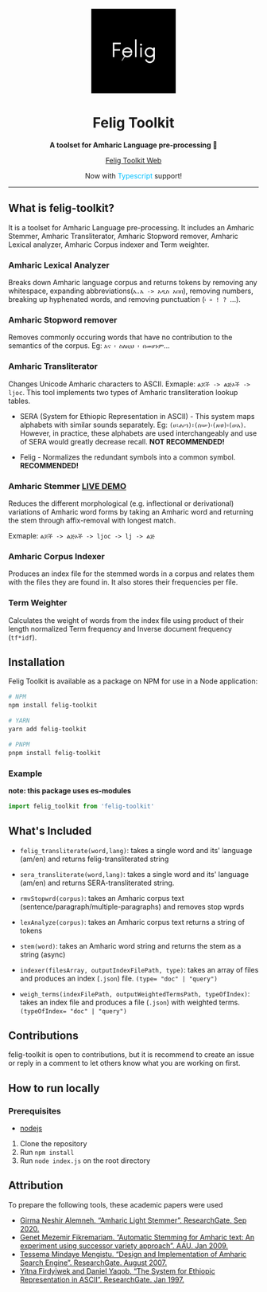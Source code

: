 <p align="center">
  <img height=170 src="./felig.png" alt="Felig logo" />
</p>
<h1 align="center">Felig Toolkit</h1>
<p align="center">
  <strong>A toolset for Amharic Language pre-processing 🔧</strong>
</p>
<div style="text-align:center">
  <a href="https://felig-toolkit-web.vercel.app/">Felig Toolkit Web</a>​​​​​​​​​​​​​​​​​​​​​​​​​​​​​​​​​​​​
</div>
<p align="center">Now with <span style="color:DeepSkyBlue;">Typescript</span> support!</p>

---

## What is felig-toolkit?

It is a toolset for Amharic Language pre-processing. It includes an Amharic Stemmer, Amharic Transliterator, Amharic Stopword remover, Amharic Lexical analyzer, Amharic Corpus indexer and Term weighter.

### Amharic Lexical Analyzer

Breaks down Amharic language corpus and returns tokens by removing any whitespace, expanding abbreviations(`አ.አ -> አዲስ አበበ`), removing numbers, breaking up hyphenated words, and removing punctuation (`፡ ። ! ? `...).

### Amharic Stopword remover

Removes commonly occuring words that have no contribution to the semantics of the corpus. Eg: `እና ፡ ስለዚህ ፡ በመሆኑም`...

### Amharic Transliterator

Changes Unicode Amharic characters to ASCII. Exmaple: `ልጆች -> ልጅኦች -> ljoc`. This tool implements two types of Amharic transliteration lookup tables.

- SERA (System for Ethiopic Representation in ASCII) - This system maps alphabets with similar sounds separately. Eg: `(ሀ፣ሐ፡ኀ)፣(ሰ፡ሠ)፡(ጸ፡ፀ)፡(ዐ፡አ)`. However, in practice, these alphabets are used interchangeably and use of SERA would greatly decrease recall. **NOT RECOMMENDED!**

- Felig - Normalizes the redundant symbols into a common symbol. **RECOMMENDED!**

### Amharic Stemmer [LIVE DEMO](https://felig-toolkit-web.vercel.app/#demo)

Reduces the different morphological (e.g. inflectional or
derivational) variations of Amharic word forms by taking an Amharic word and returning the stem through affix-removal with longest match.

Exmaple:
`ልጆች -> ልጅኦች -> ljoc -> lj -> ልጅ`

### Amharic Corpus Indexer

Produces an index file for the stemmed words in a corpus and relates them with the files they are found in. It also stores their frequencies per file.

### Term Weighter

Calculates the weight of words from the index file using product of their length normalized Term frequency and Inverse document frequency (`tf*idf`).

## Installation

Felig Toolkit is available as a package on NPM for use in a Node application:

```bash
# NPM
npm install felig-toolkit

```

```bash
# YARN
yarn add felig-toolkit

```

```bash
# PNPM
pnpm install felig-toolkit

```

### Example

**note: this package uses es-modules**

```javaScript
import felig_toolkit from 'felig-toolkit'

```

## What's Included

- `felig_transliterate(word,lang)`: takes a single word and its' language (am/en) and returns felig-transliterated string

- `sera_transliterate(word,lang)`: takes a single word and its' language (am/en) and returns SERA-transliterated string.

- `rmvStopwrd(corpus)`: takes an Amharic corpus text (sentence/paragraph/multiple-paragraphs) and removes stop wprds

- `lexAnalyze(corpus)`: takes an Amharic corpus text returns a string of tokens

- `stem(word)`: takes an Amharic word string and returns the stem as a string (async)

- `indexer(filesArray, outputIndexFilePath, type)`: takes an array of files and produces an index (`.json`) file. `(type= "doc" | "query")`

- `weigh_terms(indexFilePath, outputWeightedTermsPath, typeOfIndex)`: takes an index file and produces a file (`.json`) with weighted terms. `(typeOfIndex= "doc" | "query")`

## Contributions

felig-toolkit is open to contributions, but it is recommend to create an issue or reply in a comment to let others know what you are working on first.

## How to run locally

### Prerequisites

- [nodejs](https://nodejs.org/en/)

1. Clone the repository
1. Run `npm install`
1. Run `node index.js` on the root directory

## Attribution

To prepare the following tools, these academic papers were used

- [Girma Neshir Alemneh. “Amharic Light Stemmer”. ResearchGate. Sep 2020. ](https://www.researchgate.net/publication/344285263_Amharic_Light_Stemmer)
- [Genet Mezemir Fikremariam. ”Automatic Stemming for Amharic text: An experiment using successor variety approach”. AAU. Jan 2009. ](http://etd.aau.edu.et/bitstream/handle/123456789/14590/Genet%20Mezemir.pdf?sequence=1&isAllowed=y)
- [Tessema Mindaye Mengistu. “Design and Implementation of Amharic Search Engine”. ResearchGate. August 2007. ](https://www.researchgate.net/publication/323384408_Design_and_Implementation_of_Amharic_Search_Engine)
- [Yitna Firdyiwek and Daniel Yaqob. “The System for Ethiopic Representation in ASCII”. ResearchGate. Jan 1997. ](https://www.researchgate.net/publication/2682324_The_System_for_Ethiopic_Representation_in_ASCII)

